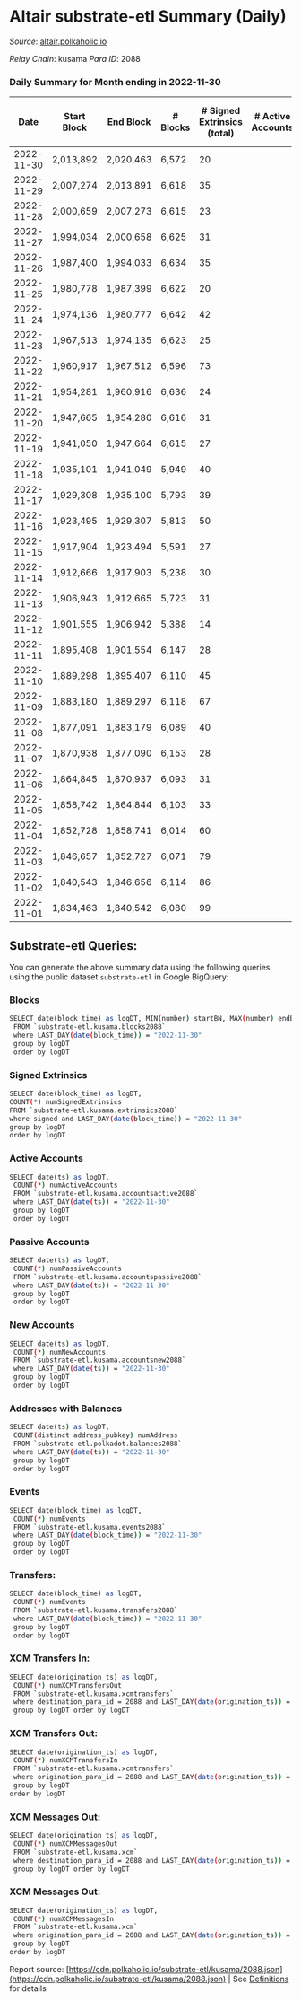 # Altair substrate-etl Summary (Daily)

_Source_: [altair.polkaholic.io](https://altair.polkaholic.io)

*Relay Chain*: kusama
*Para ID*: 2088



### Daily Summary for Month ending in 2022-11-30


| Date | Start Block | End Block | # Blocks | # Signed Extrinsics (total) | # Active Accounts | # Passive | # New | # Addresses with Balances | # Events | # Transfers | # XCM Transfers In | # XCM Transfers Out | # XCM In | # XCM Out | Issues | 
| ---- | ----------- | --------- | -------- | --------------------------- | ----------------- | --------- | ----- | ------------------------- | -------- | ----------- | ------------------ | ------------------- | -------- | --------- | ------ |
| 2022-11-30 | 2,013,892 | 2,020,463 | 6,572 | 20 |  |  |  | 29,264 | 13,300 | 10 ($331.98) |   | 3 ($180.24) |  | 3 |  |
| 2022-11-29 | 2,007,274 | 2,013,891 | 6,618 | 35 |  |  |  | 29,264 | 13,504 | 17 ($3,970.23) |   |   |  |  |  |
| 2022-11-28 | 2,000,659 | 2,007,273 | 6,615 | 23 |  |  |  | 29,261 | 13,399 | 10 ($1,749.99) |   |   |  |  |  |
| 2022-11-27 | 1,994,034 | 2,000,658 | 6,625 | 31 |  |  |  | 29,262 | 13,485 | 8 ($337.50) |   |   |  |  |  |
| 2022-11-26 | 1,987,400 | 1,994,033 | 6,634 | 35 |  |  |  |  | 13,530 | 14 ($698.59) | 1 ($69.41) | 1 ($2.10) | 1 | 1 |  |
| 2022-11-25 | 1,980,778 | 1,987,399 | 6,622 | 20 |  |  |  | 29,261 | 13,396 | 9 ($78.24) |   |   |  |  |  |
| 2022-11-24 | 1,974,136 | 1,980,777 | 6,642 | 42 |  |  |  | 29,260 | 13,609 | 18 ($162.71) | 2 ($436.09) | 1 ($12.28) | 2 | 1 |  |
| 2022-11-23 | 1,967,513 | 1,974,135 | 6,623 | 25 |  |  |  | 29,257 | 13,437 | 9 ($84.03) | 1 ($0.50) | 2 ($60.07) | 1 | 2 |  |
| 2022-11-22 | 1,960,917 | 1,967,512 | 6,596 | 73 |  |  |  | 29,256 | 13,719 | 19 ($880.01) | 3 ($193.51) | 2 ($59.04) | 3 | 2 |  |
| 2022-11-21 | 1,954,281 | 1,960,916 | 6,636 | 24 |  |  |  | 29,255 | 13,449 | 11 ($1,411.89) |   | 1 ($6.88) |  | 1 |  |
| 2022-11-20 | 1,947,665 | 1,954,280 | 6,616 | 31 |  |  |  |  | 13,463 | 16 ($1,112.81) |   | 2 ($0.47) |  | 2 |  |
| 2022-11-19 | 1,941,050 | 1,947,664 | 6,615 | 27 |  |  |  |  | 13,429 | 12 ($1,012.00) |   | 1 ($0.02) |  | 1 |  |
| 2022-11-18 | 1,935,101 | 1,941,049 | 5,949 | 40 |  |  |  | 29,254 | 12,207 | 20 ($4,926.85) |   | 1 ($198.99) |  | 1 |  |
| 2022-11-17 | 1,929,308 | 1,935,100 | 5,793 | 39 |  |  |  |  | 11,877 | 18 ($4,466.43) | 1 ($100.70) | 1 ($0.74) | 1 | 1 |  |
| 2022-11-16 | 1,923,495 | 1,929,307 | 5,813 | 50 |  |  |  |  | 12,024 | 33 ($8,484.83) | 6 ($503.59) | 4 ($197.57) | 6 | 4 |  |
| 2022-11-15 | 1,917,904 | 1,923,494 | 5,591 | 27 |  |  |  | 29,250 | 11,383 | 14 ($2,736.93) |   | 1 ($0.10) |  | 1 |  |
| 2022-11-14 | 1,912,666 | 1,917,903 | 5,238 | 30 |  |  |  |  | 10,714 | 21 ($3,281.12) | 2 ($224.32) | 1 ($139.85) | 2 | 1 |  |
| 2022-11-13 | 1,906,943 | 1,912,665 | 5,723 | 31 |  |  |  | 29,247 | 11,694 | 18 ($3,179.31) | 1 ($3.79) | 3 ($237.71) | 1 | 3 |  |
| 2022-11-12 | 1,901,555 | 1,906,942 | 5,388 | 14 |  |  |  |  | 10,878 | 7 ($13,754.81) |   |   |  |  |  |
| 2022-11-11 | 1,895,408 | 1,901,554 | 6,147 | 28 |  |  |  |  | 12,514 | 16 ($1,102.08) | 1 ($104.52) | 1 ($14.18) | 1 | 1 |  |
| 2022-11-10 | 1,889,298 | 1,895,407 | 6,110 | 45 |  |  |  |  | 12,556 | 21 ($1,468.40) |   |   |  |  |  |
| 2022-11-09 | 1,883,180 | 1,889,297 | 6,118 | 67 |  |  |  |  | 12,725 | 14 ($1,212.20) | 3 ($71.98) | 1 ($24.76) | 3 | 1 |  |
| 2022-11-08 | 1,877,091 | 1,883,179 | 6,089 | 40 |  |  |  |  | 12,486 | 16 ($168.02) | 2 ($0.23) |   | 2 |  |  |
| 2022-11-07 | 1,870,938 | 1,877,090 | 6,153 | 28 |  |  |  |  | 12,523 | 14 ($3,679.22) |   |   |  |  |  |
| 2022-11-06 | 1,864,845 | 1,870,937 | 6,093 | 31 |  |  |  |  | 12,427 | 15 ($736.37) |   | 1 ($19.92) |  | 1 |  |
| 2022-11-05 | 1,858,742 | 1,864,844 | 6,103 | 33 |  |  |  | 29,231 | 12,460 | 14 ($1,796.52) | 1 ($15.98) | 1 ($0.03) | 1 | 1 |  |
| 2022-11-04 | 1,852,728 | 1,858,741 | 6,014 | 60 |  |  |  | 29,229 | 12,491 | 41 ($12,052.76) | 2 ($281.19) | 3 ($24.02) | 2 | 3 |  |
| 2022-11-03 | 1,846,657 | 1,852,727 | 6,071 | 79 |  |  |  | 29,223 | 12,727 | 61 ($11,268.55) |   | 2 ($15.67) |  | 2 |  |
| 2022-11-02 | 1,840,543 | 1,846,656 | 6,114 | 86 |  |  |  | 29,220 | 12,827 | 26 ($5,394.48) | 2 ($711.01) | 4 ($643.21) | 2 | 4 |  |
| 2022-11-01 | 1,834,463 | 1,840,542 | 6,080 | 99 |  |  |  | 29,217 | 12,876 | 40 ($1,596.83) | 1 ($26.78) | 6 ($98.06) | 1 | 6 |  |

## Substrate-etl Queries:
You can generate the above summary data using the following queries using the public dataset `substrate-etl` in Google BigQuery:

### Blocks
```bash
SELECT date(block_time) as logDT, MIN(number) startBN, MAX(number) endBN, COUNT(*) numBlocks 
 FROM `substrate-etl.kusama.blocks2088`  
 where LAST_DAY(date(block_time)) = "2022-11-30" 
 group by logDT 
 order by logDT
```

### Signed Extrinsics
```bash
SELECT date(block_time) as logDT, 
COUNT(*) numSignedExtrinsics 
FROM `substrate-etl.kusama.extrinsics2088`  
where signed and LAST_DAY(date(block_time)) = "2022-11-30" 
group by logDT 
order by logDT
```

### Active Accounts
```bash
SELECT date(ts) as logDT, 
 COUNT(*) numActiveAccounts 
 FROM `substrate-etl.kusama.accountsactive2088` 
 where LAST_DAY(date(ts)) = "2022-11-30" 
 group by logDT 
 order by logDT
```

### Passive Accounts
```bash
SELECT date(ts) as logDT, 
 COUNT(*) numPassiveAccounts 
 FROM `substrate-etl.kusama.accountspassive2088` 
 where LAST_DAY(date(ts)) = "2022-11-30" 
 group by logDT 
 order by logDT
```

### New Accounts
```bash
SELECT date(ts) as logDT, 
 COUNT(*) numNewAccounts 
 FROM `substrate-etl.kusama.accountsnew2088` 
 where LAST_DAY(date(ts)) = "2022-11-30" 
 group by logDT
 order by logDT
```

### Addresses with Balances
```bash
SELECT date(ts) as logDT,
 COUNT(distinct address_pubkey) numAddress 
 FROM `substrate-etl.polkadot.balances2088` 
 where LAST_DAY(date(ts)) = "2022-11-30" 
 group by logDT 
 order by logDT
```

### Events
```bash
SELECT date(block_time) as logDT, 
 COUNT(*) numEvents 
 FROM `substrate-etl.kusama.events2088` 
 where LAST_DAY(date(block_time)) = "2022-11-30" 
 group by logDT 
 order by logDT
```

### Transfers:
```bash
SELECT date(block_time) as logDT, 
 COUNT(*) numEvents 
 FROM `substrate-etl.kusama.transfers2088` 
 where LAST_DAY(date(block_time)) = "2022-11-30" 
 group by logDT 
 order by logDT
```

### XCM Transfers In:
```bash
SELECT date(origination_ts) as logDT, 
 COUNT(*) numXCMTransfersOut 
 FROM `substrate-etl.kusama.xcmtransfers` 
 where destination_para_id = 2088 and LAST_DAY(date(origination_ts)) = "2022-11-30" 
 group by logDT order by logDT
```

### XCM Transfers Out:
```bash
SELECT date(origination_ts) as logDT, 
 COUNT(*) numXCMTransfersIn 
 FROM `substrate-etl.kusama.xcmtransfers` 
 where origination_para_id = 2088 and LAST_DAY(date(origination_ts)) = "2022-11-30" 
 group by logDT 
order by logDT
```

### XCM Messages Out:
```bash
SELECT date(origination_ts) as logDT, 
 COUNT(*) numXCMMessagesOut 
 FROM `substrate-etl.kusama.xcm` 
 where destination_para_id = 2088 and LAST_DAY(date(origination_ts)) = "2022-11-30" 
 group by logDT order by logDT
```

### XCM Messages Out:
```bash
SELECT date(origination_ts) as logDT, 
 COUNT(*) numXCMMessagesIn 
 FROM `substrate-etl.kusama.xcm` 
 where origination_para_id = 2088 and LAST_DAY(date(origination_ts)) = "2022-11-30" 
 group by logDT 
order by logDT
```


Report source: [https://cdn.polkaholic.io/substrate-etl/kusama/2088.json](https://cdn.polkaholic.io/substrate-etl/kusama/2088.json) | See [Definitions](/DEFINITIONS.md) for details
